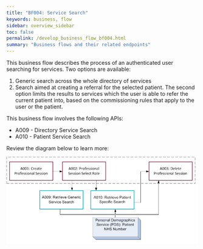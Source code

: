 ```yaml
---
title: "BF004: Service Search"
keywords: business, flow
sidebar: overview_sidebar
toc: false
permalink: /develop_business_flow_bf004.html
summary: "Business flows and their related endpoints"
---
```


This business flow describes the process of an authenticated user searching for services. Two options are available:

1. Generic search across the whole directory of services
2. Search aimed at creating a referral for the selected patient.
The second option limits the results to services which the user is able to refer the current patient into, based on the commissioning rules that apply to the user or the patient.

This business flow involves the following APIs:

* A009 - Directory Service Search
* A010 - Patient Service Search

Review the diagram below to learn more:

![BF004: Service Search](images/develop/BF004-ServiceSearch.jpg)
